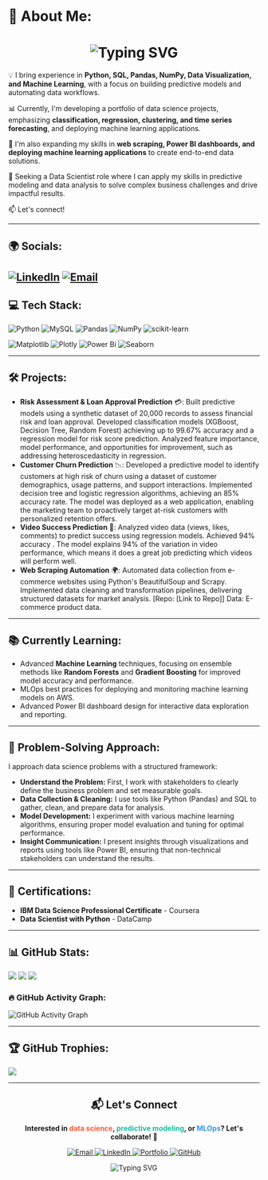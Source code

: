 # 💫 About Me:

<h1 align="center">
  <img src="https://readme-typing-svg.demolab.com?font=Fira+Code&weight=600&size=22&pause=1000&color=1E90FF&center=true&vCenter=true&width=700&lines=👋+Hi,+I'm+Lesiba+James+Kganyago;An+Informatics+Graduate;Aspiring+Data+Scientist;Passionate+About+Leveraging+Data;Driving+Actionable+Business+Insights!" alt="Typing SVG">
</h1>



💡 I bring experience in **Python, SQL, Pandas, NumPy, Data Visualization, and Machine Learning**, with a focus on building predictive models and automating data workflows.

📊 Currently, I'm developing a portfolio of data science projects, emphasizing **classification, regression, clustering, and time series forecasting**, and deploying machine learning applications.

🚀 I'm also expanding my skills in **web scraping, Power BI dashboards, and deploying machine learning applications** to create end-to-end data solutions.

🎯 Seeking a Data Scientist role where I can apply my skills in predictive modeling and data analysis to solve complex business challenges and drive impactful results.

📫 Let's connect!

---

## 🌍 Socials:
[![LinkedIn](https://img.shields.io/badge/LinkedIn-%230077B5.svg?logo=linkedin&logoColor=white)](https://www.linkedin.com/in/lesiba-kganyago-a39b302b0/)
[![Email](https://img.shields.io/badge/Email-D14836?logo=gmail&logoColor=white)](mailto:lesibajmine@gmail.com)
---

## 💻 Tech Stack:
![Python](https://img.shields.io/badge/python-3.9-3670A0?style=for-the-badge&logo=python&logoColor=ffdd54) ![MySQL](https://img.shields.io/badge/mysql-4479A1.svg?style=for-the-badge&logo=mysql&logoColor=white) ![Pandas](https://img.shields.io/badge/pandas-%23150458.svg?style=for-the-badge&logo=pandas&logoColor=white)
![NumPy](https://img.shields.io/badge/numpy-%23013243.svg?style=for-the-badge&logo=numpy&logoColor=white)
![scikit-learn](https://img.shields.io/badge/scikit--learn-%23F7931E.svg?style=for-the-badge&logo=scikit-learn&logoColor=white)

![Matplotlib](https://img.shields.io/badge/Matplotlib-%23ffffff.svg?style=for-the-badge&logo=Matplotlib&logoColor=black)
![Plotly](https://img.shields.io/badge/Plotly-%233F4F75.svg?style=for-the-badge&logo=plotly&logoColor=white)
![Power Bi](https://img.shields.io/badge/power_bi-F2C811?style=for-the-badge&logo=powerbi&logoColor=black)
![Seaborn](https://img.shields.io/badge/seaborn-%23FF6F00.svg?style=for-the-badge&logo=seaborn&logoColor=white)

---

## 🛠 Projects:

- **Risk Assessment & Loan Approval Prediction** 💳: Built predictive models using a synthetic dataset of 20,000 records to assess financial risk and loan approval. Developed classification models (XGBoost, Decision Tree, Random Forest) achieving up to 99.67% accuracy and a regression model for risk score prediction. Analyzed feature importance, model performance, and opportunities for improvement, such as addressing heteroscedasticity in regression.
- **Customer Churn Prediction** 📉: Developed a predictive model to identify customers at high risk of churn using a dataset of customer demographics, usage patterns, and support interactions. Implemented decision tree and logistic regression algorithms, achieving an 85% accuracy rate. The model was deployed as a web application, enabling the marketing team to proactively target at-risk customers with personalized retention offers.
- **Video Success Prediction** 🎥: Analyzed video data (views, likes, comments) to predict success using regression models. Achieved 94% accuracy . The model explains 94% of the variation in video performance, which means it does a great job predicting which videos will perform well.
- **Web Scraping Automation** 🌍: Automated data collection from e-commerce websites using Python's BeautifulSoup and Scrapy. Implemented data cleaning and transformation pipelines, delivering structured datasets for market analysis. [Repo: [Link to Repo]] Data: E-commerce product data.

---

## 📚 Currently Learning:

- Advanced **Machine Learning** techniques, focusing on ensemble methods like **Random Forests** and **Gradient Boosting** for improved model accuracy and performance.
- MLOps best practices for deploying and monitoring machine learning models on AWS.
- Advanced Power BI dashboard design for interactive data exploration and reporting.

---

## 🧠 Problem-Solving Approach:

I approach data science problems with a structured framework:
- **Understand the Problem:** First, I work with stakeholders to clearly define the business problem and set measurable goals.
- **Data Collection & Cleaning:** I use tools like Python (Pandas) and SQL to gather, clean, and prepare data for analysis.
- **Model Development:** I experiment with various machine learning algorithms, ensuring proper model evaluation and tuning for optimal performance.
- **Insight Communication:** I present insights through visualizations and reports using tools like Power BI, ensuring that non-technical stakeholders can understand the results.

---

## 📜 Certifications:

- **IBM Data Science Professional Certificate** - Coursera
- **Data Scientist with Python** - DataCamp

---

## 📊 GitHub Stats:

![](https://github-readme-stats.vercel.app/api?username=JmineSA&theme=tokyonight&hide_border=false&include_all_commits=true&count_private=true)
![](https://nirzak-streak-stats.vercel.app/?user=JmineSA&theme=tokyonight&hide_border=false)
![](https://github-readme-stats.vercel.app/api/top-langs/?username=JmineSA&theme=tokyonight&hide_border=false&include_all_commits=true&count_private=true&layout=compact)

### 🔥 GitHub Activity Graph:

![GitHub Activity Graph](https://github-readme-activity-graph.vercel.app/graph?username=JmineSA&theme=react-dark)

---

## 🏆 GitHub Trophies:

![](https://github-profile-trophy.vercel.app/?username=JmineSA&theme=radical&no-frame=false&no-bg=true&margin-w=4)

---

<h2 align="center">📬 Let's Connect</h2>

<p align="center">
  <b>Interested in <span style="color:#ff5733;">data science</span>, <span style="color:#1abc9c;">predictive modeling</span>, or <span style="color:#3498db;">MLOps</span>? Let's collaborate! 🚀</b>
</p>

<p align="center">
  <a href="mailto:your-email@example.com">
    <img src="https://img.shields.io/badge/Email-D14836?style=for-the-badge&logo=gmail&logoColor=white" alt="Email">
  </a>
  <a href="https://linkedin.com/in/yourprofile">
    <img src="https://img.shields.io/badge/LinkedIn-0077B5?style=for-the-badge&logo=linkedin&logoColor=white" alt="LinkedIn">
  </a>
  <a href="https://yourportfolio.com">
    <img src="https://img.shields.io/badge/Portfolio-FF5733?style=for-the-badge&logo=google-chrome&logoColor=white" alt="Portfolio">
  </a>
  <a href="https://github.com/yourusername">
    <img src="https://img.shields.io/badge/GitHub-181717?style=for-the-badge&logo=github&logoColor=white" alt="GitHub">
  </a>
</p>

<p align="center">
  <img src="https://readme-typing-svg.demolab.com?font=Fira+Code&weight=600&size=18&pause=1000&color=F79B29&center=true&width=435&lines=Let's+work+on+something+amazing!;Open+to+collaborations!;Feel+free+to+reach+out!+🚀" alt="Typing SVG">
</p>



